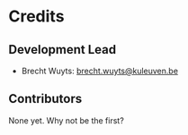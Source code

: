 # Credits


## Development Lead

- Brecht Wuyts: <brecht.wuyts@kuleuven.be>

## Contributors


None yet. Why not be the first?

